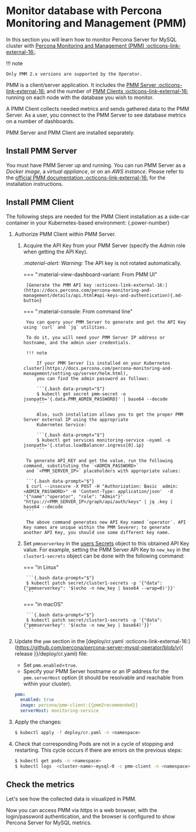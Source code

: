 # Monitor database with Percona Monitoring and Management (PMM)

In this section you will learn how to monitor Percona Server for MySQL cluster with [Percona Monitoring and Management (PMM) :octicons-link-external-16:](https://www.percona.com/doc/percona-monitoring-and-management/2.x/index.html).

!!! note

    Only PMM 2.x versions are supported by the Operator.

PMM is a client/server application. It includes the [PMM Server :octicons-link-external-16:](https://www.percona.com/doc/percona-monitoring-and-management/2.x/details/architecture.html#pmm-server) and the number of [PMM Clients :octicons-link-external-16:](https://www.percona.com/doc/percona-monitoring-and-management/2.x/details/architecture.html#pmm-client) running on each node with the database you wish to monitor.

A PMM Client collects needed metrics and sends gathered data to the PMM Server.
 As a user, you connect to the PMM Server to see database metrics on
a number of dashboards.

PMM Server and PMM Client are installed separately.

## Install PMM Server

You must have PMM Server up and running. You can run PMM Server as a *Docker image*, a *virtual appliance*, or on an *AWS instance*.
Please refer to the [official PMM documentation :octicons-link-external-16:](https://www.percona.com/doc/percona-monitoring-and-management/2.x/setting-up/server/index.html)
for the installation instructions.

## Install PMM Client

The following steps are needed for the PMM Client installation as a side-car
container in your Kubernetes-based environment:
{.power-number}

1. Authorize PMM Client within PMM Server.
    <a name="operator-monitoring-client-token"></a>
    1. Acquire the API Key from your PMM Server (specify the Admin role when getting the API Key).

        <i warning>:material-alert: Warning:</i> The API key is not rotated automatically.

        === ":material-view-dashboard-variant: From PMM UI" 

            [Generate the PMM API key :octicons-link-external-16:](https://docs.percona.com/percona-monitoring-and-management/details/api.html#api-keys-and-authentication){.md-button} 

        === ":material-console: From command line"

            You can query your PMM Server to generate and get the API Key using `curl` and `jq` utilities. 

            To do it, you will need your PMM Server IP address or hostname, and the admin user credentials.

            !!! note

                If your PMM Server [is installed on your Kubernetes cluster](https://docs.percona.com/percona-monitoring-and-management/setting-up/server/helm.html),
                you can find the admin password as follows:

                ```{.bash data-prompt="$"}
                $ kubectl get secret pmm-secret -o jsonpath='{.data.PMM_ADMIN_PASSWORD}' | base64 --decode
                ```

                Also, such installation allows you to get the proper PMM Server external IP using the appropriate
                Kubernetes Service:
   
                ```{.bash data-prompt="$"}
                $ kubectl get services monitoring-service -oyaml -o jsonpath='{.status.loadBalancer.ingress[0].ip}
                ```

            To generate API_KEY and get the value, run the following command, substituting the `<ADMIN_PASSWORD>`
            and `<PMM_SERVER_IP>` placeholders with appropriate values:

            ```{.bash data-prompt="$"}
            $ curl --insecure -X POST -H "Authorization: Basic  admin:<ADMIN_PASSWORD>" -H 'Content-Type: application/json'  -d '{"name":"operator", "role": "Admin"}' "https://<PMM_SERVER_IP>/graph/api/auth/keys" | jq .key | base64 --decode
            ```

            The above command generates new API Key named `operator`. API Key names are unique within the PMM Severer; to generate another API Key, you should use some different key name.

    2. Set `pmmserverkey` in the [users Secrets](users.md/#system-users) object to this obtained API Key value. For example, setting the PMM Server API Key to `new_key` in the `cluster1-secrets` object can be done with the following command:

        === "in Linux"

            ```{.bash data-prompt="$"}
            $ kubectl patch secret/cluster1-secrets -p '{"data":{"pmmserverkey": '$(echo -n new_key | base64 --wrap=0)'}}'
            ```

        === "in macOS"

            ```{.bash data-prompt="$"}
            $ kubectl patch secret/cluster1-secrets -p '{"data":{"pmmserverkey": '$(echo -n new_key | base64)'}}'
            ```

2. Update the `pmm` section in the [deploy/cr.yaml :octicons-link-external-16:](https://github.com/percona/percona-server-mysql-operator/blob/v{{ release }}/deploy/cr.yaml) file:

    * Set `pmm.enabled`=`true`.
    * Specify your PMM Server hostname or an IP address for the `pmm.serverHost` option (it should be resolvable and reachable from within your cluster).

     ```yaml
     pmm:
       enabled: true
       image: percona/pmm-client:{{pmm2recommended}}
       serverHost: monitoring-service
     ```

3. Apply the changes:

    ``` {.bash data-prompt="$"}
    $ kubectl apply -f deploy/cr.yaml -n <namespace>
    ```

4. Check that corresponding Pods are not in a cycle of stopping and restarting.
    This cycle occurs if there are errors on the previous steps:

    ``` {.bash data-prompt="$" }
    $ kubectl get pods -n <namespace>
    $ kubectl logs  <cluster-name>-mysql-0 -c pmm-client -n <namespace>
    ```

## Check the metrics

Let's see how the collected data is visualized in PMM.

Now you can access PMM via *https* in a web browser, with the login/password
authentication, and the browser is configured to show Percona Server for MySQL
metrics.
